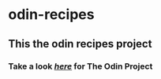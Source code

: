 # odin-recipes

## This the odin recipes project

<h3> Take a look <a href="https://www.theodinproject.com/lessons/foundations-recipes" target="_blank" rel="noopener noreferrer"><em>here</em></a> for The Odin Project </h3>
